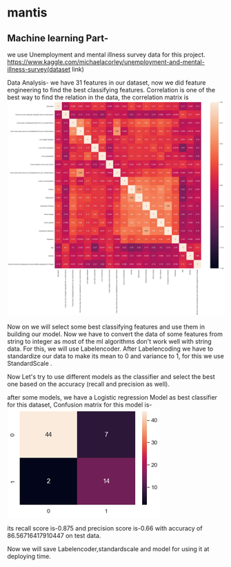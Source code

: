# mantis
## Machine learning Part-
we use Unemployment and mental illness survey data for this project.
https://www.kaggle.com/michaelacorley/unemployment-and-mental-illness-survey(dataset link)

Data Analysis-
we have 31 features in our dataset, now we did feature engineering to find the best classifying features.
Correlation is one of the best way to find the relation in the data, the correlation matrix is 
![](ML_Script/correlation.jpg)

Now on we will select some best classifying features and use them in building our model.
Now we have to convert the data of some features from string to integer as most of the ml algorithms don't work well with string data.
For this, we will use Labelencoder.
After Labelencoding we have to standardize our data to make its mean to 0 and variance to 1, for this we use StandardScale .

Now Let's try to use different models as the classifier and select the best one based on the accuracy (recall and precision as well).

after some models, we have a Logistic regression Model as best classifier for this dataset,
Confusion matrix for this model is-
![](ML_Script/confusion_matrix.jpg)

its recall score is-0.875 and precision score is-0.66 with accuracy of 86.56716417910447 on test data.

Now we will save Labelencoder,standardscale and model for using it at deploying time.

